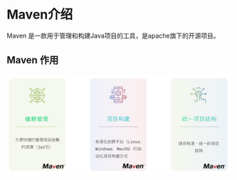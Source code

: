 # Maven介绍

Maven 是一款用于管理和构建Java项目的工具，是apache旗下的开源项目。


## Maven 作用

![LOGO](/public/image/javapublic/maven-1280X1280.png)

